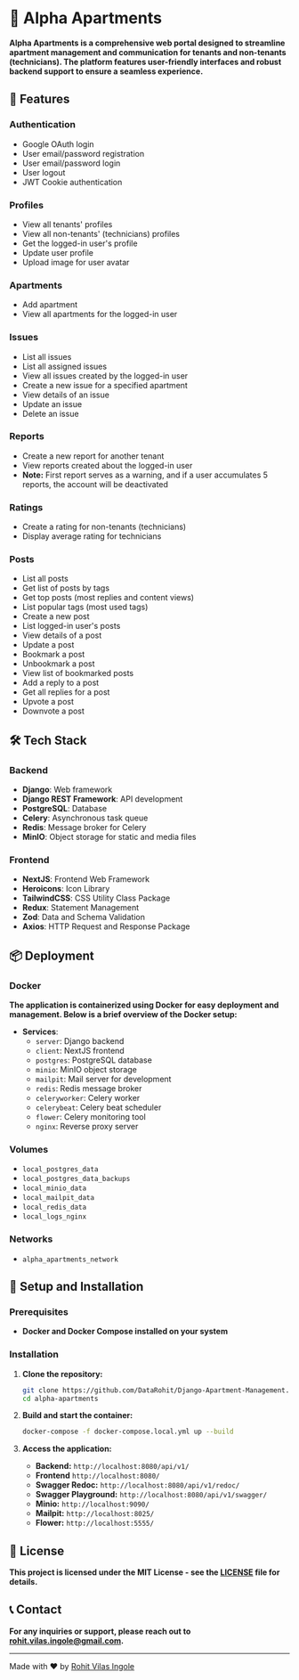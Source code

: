 # **🏢 Alpha Apartments**

**Alpha Apartments is a comprehensive web portal designed to streamline apartment management and communication for tenants and non-tenants (technicians). The platform features user-friendly interfaces and robust backend support to ensure a seamless experience.**

## **🚀 Features**

### **Authentication**
- Google OAuth login
- User email/password registration
- User email/password login
- User logout
- JWT Cookie authentication

### **Profiles**
- View all tenants' profiles
- View all non-tenants' (technicians) profiles
- Get the logged-in user's profile
- Update user profile
- Upload image for user avatar

### **Apartments**
- Add apartment
- View all apartments for the logged-in user

### **Issues**
- List all issues
- List all assigned issues
- View all issues created by the logged-in user
- Create a new issue for a specified apartment
- View details of an issue
- Update an issue
- Delete an issue

### **Reports**
- Create a new report for another tenant
- View reports created about the logged-in user
- **Note:** First report serves as a warning, and if a user accumulates 5 reports, the account will be deactivated

### **Ratings**
- Create a rating for non-tenants (technicians)
- Display average rating for technicians

### **Posts**
- List all posts
- Get list of posts by tags
- Get top posts (most replies and content views)
- List popular tags (most used tags)
- Create a new post
- List logged-in user's posts
- View details of a post
- Update a post
- Bookmark a post
- Unbookmark a post
- View list of bookmarked posts
- Add a reply to a post
- Get all replies for a post
- Upvote a post
- Downvote a post

## **🛠️ Tech Stack**

### **Backend**
- **Django**: Web framework
- **Django REST Framework**: API development
- **PostgreSQL**: Database
- **Celery**: Asynchronous task queue
- **Redis**: Message broker for Celery
- **MinIO**: Object storage for static and media files

### **Frontend**
- **NextJS**: Frontend Web Framework
- **Heroicons**: Icon Library
- **TailwindCSS**: CSS Utility Class Package
- **Redux**: Statement Management
- **Zod**: Data and Schema Validation
- **Axios**: HTTP Request and Response Package

## **📦 Deployment**

### **Docker**
**The application is containerized using Docker for easy deployment and management. Below is a brief overview of the Docker setup:**

- **Services**: 
  - `server`: Django backend
  - `client`: NextJS frontend
  - `postgres`: PostgreSQL database
  - `minio`: MinIO object storage
  - `mailpit`: Mail server for development
  - `redis`: Redis message broker
  - `celeryworker`: Celery worker
  - `celerybeat`: Celery beat scheduler
  - `flower`: Celery monitoring tool
  - `nginx`: Reverse proxy server

### **Volumes**
- `local_postgres_data`
- `local_postgres_data_backups`
- `local_minio_data`
- `local_mailpit_data`
- `local_redis_data`
- `local_logs_nginx`

### **Networks**
- `alpha_apartments_network`

## **🔧 Setup and Installation**

### **Prerequisites**
- **Docker and Docker Compose installed on your system**

### **Installation**
1. **Clone the repository:**
    ```bash
    git clone https://github.com/DataRohit/Django-Apartment-Management.git
    cd alpha-apartments
    ```

2. **Build and start the container:**
    ```bash
    docker-compose -f docker-compose.local.yml up --build
    ```

3. **Access the application:**
    - **Backend:** `http://localhost:8080/api/v1/`
    - **Frontend** `http://localhost:8080/`
    - **Swagger Redoc:** `http://localhost:8080/api/v1/redoc/`
    - **Swagger Playground:** `http://localhost:8080/api/v1/swagger/`
    - **Minio:** `http://localhost:9090/`
    - **Mailpit:** `http://localhost:8025/`
    - **Flower:** `http://localhost:5555/`

## **📝 License**
**This project is licensed under the MIT License - see the [LICENSE](https://github.com/DataRohit/Django-Apartment-Management/blob/master/license) file for details.**

## 📞 Contact
**For any inquiries or support, please reach out to [rohit.vilas.ingole@gmail.com](mailto:rohit.vilas.ingole@gmail.com).**

---

Made with ❤️ by [Rohit Vilas Ingole](https://github.com/datarohit)

